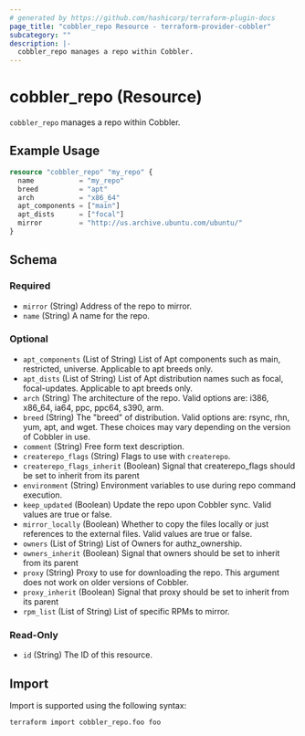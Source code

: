 ```yaml
---
# generated by https://github.com/hashicorp/terraform-plugin-docs
page_title: "cobbler_repo Resource - terraform-provider-cobbler"
subcategory: ""
description: |-
  cobbler_repo manages a repo within Cobbler.
---
```


# cobbler_repo (Resource)

`cobbler_repo` manages a repo within Cobbler.

## Example Usage

```terraform
resource "cobbler_repo" "my_repo" {
  name           = "my_repo"
  breed          = "apt"
  arch           = "x86_64"
  apt_components = ["main"]
  apt_dists      = ["focal"]
  mirror         = "http://us.archive.ubuntu.com/ubuntu/"
}
```

<!-- schema generated by tfplugindocs -->
## Schema

### Required

- `mirror` (String) Address of the repo to mirror.
- `name` (String) A name for the repo.

### Optional

- `apt_components` (List of String) List of Apt components such as main, restricted, universe. Applicable to apt breeds only.
- `apt_dists` (List of String) List of Apt distribution names such as focal, focal-updates. Applicable to apt breeds only.
- `arch` (String) The architecture of the repo. Valid options are: i386, x86_64, ia64, ppc, ppc64, s390, arm.
- `breed` (String) The "breed" of distribution. Valid options are: rsync, rhn, yum, apt, and wget. These choices may vary depending on the version of Cobbler in use.
- `comment` (String) Free form text description.
- `createrepo_flags` (String) Flags to use with `createrepo`.
- `createrepo_flags_inherit` (Boolean) Signal that createrepo_flags should be set to inherit from its parent
- `environment` (String) Environment variables to use during repo command execution.
- `keep_updated` (Boolean) Update the repo upon Cobbler sync. Valid values are true or false.
- `mirror_locally` (Boolean) Whether to copy the files locally or just references to the external files. Valid values are true or false.
- `owners` (List of String) List of Owners for authz_ownership.
- `owners_inherit` (Boolean) Signal that owners should be set to inherit from its parent
- `proxy` (String) Proxy to use for downloading the repo. This argument does not work on older versions of Cobbler.
- `proxy_inherit` (Boolean) Signal that proxy should be set to inherit from its parent
- `rpm_list` (List of String) List of specific RPMs to mirror.

### Read-Only

- `id` (String) The ID of this resource.

## Import

Import is supported using the following syntax:

```shell
terraform import cobbler_repo.foo foo
```
